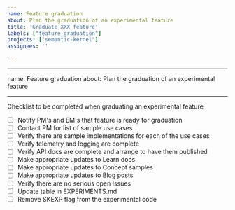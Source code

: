 ```yaml
---
name: Feature graduation
about: Plan the graduation of an experimental feature
title: 'Graduate XXX feature'
labels: ["feature_graduation"]
projects: ["semantic-kernel"]
assignees: ''

---
```


---
name: Feature graduation
about: Plan the graduation of an experimental feature

---

Checklist to be completed when graduating an experimental feature

- [ ] Notify PM's and EM's that feature is ready for graduation
- [ ] Contact PM for list of sample use cases
- [ ] Verify there are sample implementations​ for each of the use cases
- [ ] Verify telemetry and logging are complete
- [ ] ​Verify API docs are complete and arrange to have them published
- [ ] Make appropriate updates to Learn docs​
- [ ] Make appropriate updates to Concept samples
- [ ] Make appropriate updates to Blog posts
- [ ] Verify there are no serious open Issues​​
- [ ] Update table in EXPERIMENTS.md
- [ ] Remove SKEXP​ flag from the experimental code
